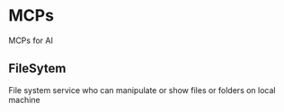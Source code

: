 # MCPs
MCPs for AI

## FileSytem
File system service who can manipulate or show files or folders on local machine
